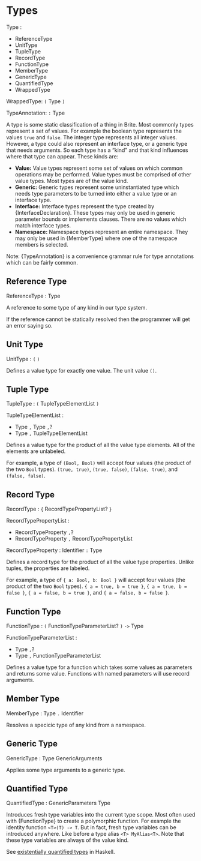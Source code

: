 # Types

Type :
  - ReferenceType
  - UnitType
  - TupleType
  - RecordType
  - FunctionType
  - MemberType
  - GenericType
  - QuantifiedType
  - WrappedType

WrappedType: `(` Type `)`

TypeAnnotation: `:` Type

A type is some static classification of a thing in Brite. Most commonly types represent a set of values. For example the boolean type represents the values `true` and `false`. The integer type represents all integer values. However, a type could also represent an interface type, or a generic type that needs arguments. So each type has a “kind” and that kind influences where that type can appear. These kinds are:

- **Value:** Value types represent some set of values on which common operations may be performed. Value types must be comprised of other value types. Most types are of the value kind.
- **Generic:** Generic types represent some uninstantiated type which needs type parameters to be turned into either a value type or an interface type.
- **Interface:** Interface types represent the type created by {InterfaceDeclaration}. These types may only be used in generic parameter bounds or implements clauses. There are no values which match interface types.
- **Namespace:** Namespace types represent an entire namespace. They may only be used in {MemberType} where one of the namespace members is selected.

Note: {TypeAnnotation} is a convenience grammar rule for type annotations which can be fairly common.

## Reference Type

ReferenceType : Type

A reference to some type of any kind in our type system.

If the reference cannot be statically resolved then the programmer will get an error saying so.

## Unit Type

UnitType : `(` `)`

Defines a value type for exactly one value. The unit value `()`.

## Tuple Type

TupleType : `(` TupleTypeElementList `)`

TupleTypeElementList :
  - Type `,` Type `,`?
  - Type `,` TupleTypeElementList

Defines a value type for the product of all the value type elements. All of the elements are unlabeled.

For example, a type of `(Bool, Bool)` will accept four values (the product of the two `Bool` types). `(true, true)`, `(true, false)`, `(false, true)`, and `(false, false)`.

## Record Type

RecordType : `{` RecordTypePropertyList? `}`

RecordTypePropertyList :
  - RecordTypeProperty `,`?
  - RecordTypeProperty `,` RecordTypePropertyList

RecordTypeProperty : Identifier `:` Type

Defines a record type for the product of all the value type properties. Unlike tuples, the properties are labeled.

For example, a type of `{ a: Bool, b: Bool }` will accept four values (the product of the two `Bool` types). `{ a = true, b = true }`, `{ a = true, b = false }`, `{ a = false, b = true }`, and `{ a = false, b = false }`.

## Function Type

FunctionType : `(` FunctionTypeParameterList? `)` `->` Type

FunctionTypeParameterList :
  - Type `,`?
  - Type `,` FunctionTypeParameterList

Defines a value type for a function which takes some values as parameters and returns some value. Functions with named parameters will use record arguments.

## Member Type

MemberType : Type `.` Identifier

Resolves a specicic type of any kind from a namespace.

## Generic Type

GenericType : Type GenericArguments

Applies some type arguments to a generic type.

## Quantified Type

QuantifiedType : GenericParameters Type

Introduces fresh type variables into the current type scope. Most often used with {FunctionType} to create a polymorphic function. For example the identity function `<T>(T) -> T`. But in fact, fresh type variables can be introduced anywhere. Like before a type alias `<T> MyAlias<T>`. Note that these type variables are always of the value kind.

See [existentially quantified types](https://en.wikibooks.org/wiki/Haskell/Existentially_quantified_types) in Haskell.
